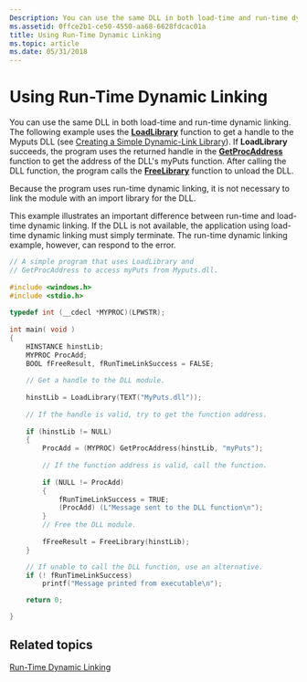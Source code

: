 ```yaml
---
Description: You can use the same DLL in both load-time and run-time dynamic linking.
ms.assetid: 0ffce2b1-ce50-4550-aa68-6628fdcac01a
title: Using Run-Time Dynamic Linking
ms.topic: article
ms.date: 05/31/2018
---
```


# Using Run-Time Dynamic Linking

You can use the same DLL in both load-time and run-time dynamic linking. The following example uses the [**LoadLibrary**](https://msdn.microsoft.com/library/ms684175(v=VS.85).aspx) function to get a handle to the Myputs DLL (see [Creating a Simple Dynamic-Link Library](creating-a-simple-dynamic-link-library.md)). If **LoadLibrary** succeeds, the program uses the returned handle in the [**GetProcAddress**](https://msdn.microsoft.com/library/ms683212(v=VS.85).aspx) function to get the address of the DLL's myPuts function. After calling the DLL function, the program calls the [**FreeLibrary**](https://msdn.microsoft.com/library/ms683152(v=VS.85).aspx) function to unload the DLL.

Because the program uses run-time dynamic linking, it is not necessary to link the module with an import library for the DLL.

This example illustrates an important difference between run-time and load-time dynamic linking. If the DLL is not available, the application using load-time dynamic linking must simply terminate. The run-time dynamic linking example, however, can respond to the error.


```C++
// A simple program that uses LoadLibrary and 
// GetProcAddress to access myPuts from Myputs.dll. 
 
#include <windows.h> 
#include <stdio.h> 
 
typedef int (__cdecl *MYPROC)(LPWSTR); 
 
int main( void ) 
{ 
    HINSTANCE hinstLib; 
    MYPROC ProcAdd; 
    BOOL fFreeResult, fRunTimeLinkSuccess = FALSE; 
 
    // Get a handle to the DLL module.
 
    hinstLib = LoadLibrary(TEXT("MyPuts.dll")); 
 
    // If the handle is valid, try to get the function address.
 
    if (hinstLib != NULL) 
    { 
        ProcAdd = (MYPROC) GetProcAddress(hinstLib, "myPuts"); 
 
        // If the function address is valid, call the function.
 
        if (NULL != ProcAdd) 
        {
            fRunTimeLinkSuccess = TRUE;
            (ProcAdd) (L"Message sent to the DLL function\n"); 
        }
        // Free the DLL module.
 
        fFreeResult = FreeLibrary(hinstLib); 
    } 

    // If unable to call the DLL function, use an alternative.
    if (! fRunTimeLinkSuccess) 
        printf("Message printed from executable\n"); 

    return 0;

}
```



## Related topics

<dl> <dt>

[Run-Time Dynamic Linking](run-time-dynamic-linking.md)
</dt> </dl>

 

 



